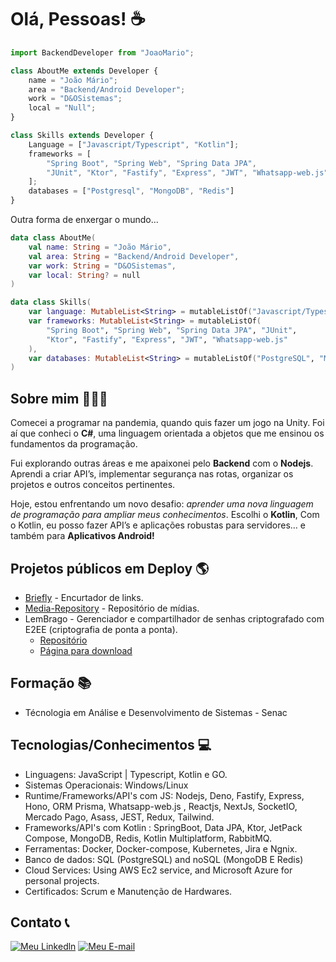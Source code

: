 # Olá, Pessoas! ☕

```javascript
import BackendDeveloper from "JoaoMario";

class AboutMe extends Developer {
    name = "João Mário";
    area = "Backend/Android Developer";
    work = "D&OSistemas";
    local = "Null";
}

class Skills extends Developer {
    Language = ["Javascript/Typescript", "Kotlin"];
    frameworks = [
        "Spring Boot", "Spring Web", "Spring Data JPA",
        "JUnit", "Ktor", "Fastify", "Express", "JWT", "Whatsapp-web.js"
    ];
    databases = ["Postgresql", "MongoDB", "Redis"]
}
```
Outra forma de enxergar o mundo...
```kotlin
data class AboutMe(
    val name: String = "João Mário",
    val area: String = "Backend/Android Developer",
    var work: String = "D&OSistemas",
    var local: String? = null
)

data class Skills(
    var language: MutableList<String> = mutableListOf("Javascript/Typescript", "Kotlin"),
    var frameworks: MutableList<String> = mutableListOf(
        "Spring Boot", "Spring Web", "Spring Data JPA", "JUnit",
        "Ktor", "Fastify", "Express", "JWT", "Whatsapp-web.js"
    ),
    var databases: MutableList<String> = mutableListOf("PostgreSQL", "MongoDB", "Redis")
)
```
## Sobre mim 👨🏻‍💻
Comecei a programar na pandemia, quando quis fazer um jogo na Unity. Foi aí que conheci o **C#**, uma linguagem orientada a objetos que me ensinou os fundamentos da programação.

Fui explorando outras áreas e me apaixonei pelo **Backend** com o **Nodejs**. Aprendi a criar API’s, implementar segurança nas rotas, organizar os projetos e outros conceitos pertinentes.

Hoje, estou enfrentando um novo desafio: *aprender uma nova linguagem de programação para ampliar meus conhecimentos*. Escolhi o **Kotlin**, Com o Kotlin, eu posso fazer API’s e aplicações robustas para servidores… e também para **Aplicativos Android!**

## Projetos públicos em Deploy 🌎

- [Briefly](https://briefly.top/) - Encurtador de links.
- [Media-Repository](https://www.sanisamojrepository.com/image-repo/media?media=aQgM8v1OW7lMXJOioZovqqwPC9e1w3hT2P8r-giphy2.webp) - Repositório de mídias.
- LemBrago - Gerenciador e compartilhador de senhas criptografado com E2EE (criptografia de ponta a ponta).
  - [Repositório](https://github.com/sanisamoj/LBRAGO)
  - [Página para download](https://lembrago.sanisamojrepository.com/)

## Formação 📚

- Técnologia em Análise e Desenvolvimento de Sistemas - Senac

## Tecnologias/Conhecimentos 💻

- Linguagens: JavaScript | Typescript, Kotlin e GO.
- Sistemas Operacionais: Windows/Linux
- Runtime/Frameworks/API's com JS: Nodejs, Deno, Fastify, Express, Hono, ORM Prisma, Whatsapp-web.js , Reactjs, NextJs, SocketIO, Mercado Pago, Asass, JEST, Redux, Tailwind.
- Frameworks/API's com Kotlin : SpringBoot, Data JPA, Ktor, JetPack Compose, MongoDB, Redis, Kotlin Multiplatform, RabbitMQ.
- Ferramentas: Docker, Docker-compose, Kubernetes, Jira e Ngnix.
- Banco de dados: SQL (PostgreSQL) and noSQL (MongoDB E Redis)
- Cloud Services: Using AWS Ec2 service, and Microsoft Azure for personal projects.
- Certificados: Scrum e Manutenção de Hardwares.

## Contato 📞

[![Meu Linkedln](https://img.shields.io/badge/LinkedIn-0077B5?style=for-the-badge&logo=linkedin&logoColor=white)](https://www.linkedin.com/in/joao-mario-silva-nascimento/) [![Meu E-mail](https://img.shields.io/badge/Gmail-D14836?style=for-the-badge&logo=gmail&logoColor=white)](mailto:marioartec39@gmail.com)

